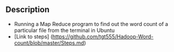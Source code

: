 ## Description
- Running a Map Reduce program to find out the word count of a particular file from the terminal in Ubuntu
- [Link to steps] (https://github.com/tgt555/Hadoop-Word-count/blob/master/Steps.md)


